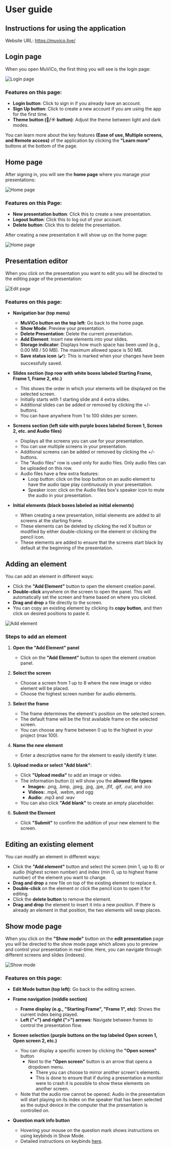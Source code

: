 # User guide

## Instructions for using the application

Website URL: https://muvico.live/

## Login page

When you open MuViCo, the first thing you will see is the login page:

![Login page](./images/frontpage.png "Login page")

### Features on this page:

- **Login button**: Click to sign in if you already have an account.
- **Sign Up button**: Click to create a new account if you are using the app for the first time.
- **Theme button (🌙/☀️ button)**: Adjust the theme between light and dark modes.

You can learn more about the key features **(Ease of use, Multiple screens, and Remote access)** of the application by clicking the **"Learn more"** buttons at the bottom of the page.

## Home page

After signing in, you will see the **home page** where you manage your presentations:

![Home page](./images/homepage.png "Home page")

### Features on this Page:

- **New presentation button**: Click this to create a new presentation.
- **Logout button**: Click this to log out of your account.
- **Delete button**: Click this to delete the presentation.

After creating a new presentation it will show up on the home page:

![Home page](./images/homepage_with_presentation.png "Home page")

## Presentation editor

When you click on the presentation you want to edit you will be directed to the editing page of the presentation:

![Edit page](./images/editmode.png "Edit page")

### Features on this page:

- **Navigation bar (top menu)**

  - **MuViCo button on the top left**: Go back to the home page.
  - **Show Mode**: Preview your presentation.
  - **Delete Presentation**: Delete the current presentation.
  - **Add Element**: Insert new elements into your slides.
  - **Storage indicator**: Displays how much space has been used (e.g., 0.00 MB / 50 MB). The maximum allowed space is 50 MB.
  - **Save status icon** (✔️): This is marked when your changes have been successfully saved.

- **Slides section (top row with white boxes labeled Starting Frame, Frame 1, Frame 2, etc.)**

  - This shows the order in which your elements will be displayed on the selected screen.
  - Initially starts with 1 starting slide and 4 extra slides.
  - Additional slides can be added or removed by clicking the +/- buttons.
  - You can have anywhere from 1 to 100 slides per screen.

- **Screens section (left side with purple boxes labeled Screen 1, Screen 2, etc. and Audio files)**

  - Displays all the screens you can use for your presentation.
  - You can use multiple screens in your presentation.
  - Additional screens can be added or removed by clicking the +/- buttons.
  - The "Audio files" row is used only for audio files. Only audio files can be uploaded on this row.
  - Audio files have a few extra features:
    - Loop button: click on the loop button on an audio element to have the audio tape play continuously in your presentation.
    - Speaker icon: click on the Audio files box's speaker icon to mute the audio in your presentation.

- **Initial elements (black boxes labeled as initial elements)**
  - When creating a new presentation, initial elements are added to all screens at the starting frame.
  - These elements can be deleted by clicking the red X button or modified by either double-clicking on the element or clicking the pencil icon.
  - These elements are added to ensure that the screens start black by default at the beginning of the presentation.

## Adding an element

You can add an element in different ways:

- Click the **"Add Element"** button to open the element creation panel.
- **Double-click** anywhere on the screen to open the panel. This will automatically set the screen and frame based on where you clicked.
- **Drag and drop** a file directly to the screen.
- You can copy an existing element by clicking its **copy button**, and then click on desired positions to paste it.

![Add element](./images/add_element.png "Add element")

### Steps to add an element

1. **Open the "Add Element" panel**

   - Click on the **"Add Element"** button to open the element creation panel.

2. **Select the screen**

   - Choose a screen from 1 up to 8 where the new image or video element will be placed.
   - Choose the highest screen number for audio elements.

3. **Select the frame**

   - The frame determines the element's position on the selected screen.
   - The default frame will be the first available frame on the selected screen.
   - You can choose any frame between 0 up to the highest in your project (max 100).

4. **Name the new element**

   - Enter a descriptive name for the element to easily identify it later.

5. **Upload media or select "Add blank"**:

   - Click **"Upload media"** to add an image or video.
   - The information button (ℹ️) will show you the **allowed file types**:
     - **Images:** .png, .bmp, .jpeg, .jpg, .jpe, .jfif, .gif, .cur, and .ico
     - **Videos:** .mp4, .webm, and ogg
     - **Audio:** .mp3 and .wav
   - You can also click **"Add blank"** to create an empty placeholder.

6. **Submit the Element**
   - Click **"Submit"** to confirm the addition of your new element to the screen.

## Editing an existing element

You can modify an element in different ways:

- Click the **"Add element"** button and select the screen (min 1, up to 8) or audio (highest screen number) and index (min 0, up to highest frame number) of the element you want to change.
- **Drag and drop** a new file on top of the existing element to replace it.
- **Double-click** on the element or click the pencil icon to open it for editing.
- Click the **delete button** to remove the element.
- **Drag and drop** the element to insert it into a new position. If there is already an element in that position, the two elements will swap places.

## Show mode page

When you click on the **"Show mode"** button on the **edit presentation** page you will be directed to the show mode page which allows you to preview and control your presentation in real-time. Here, you can navigate through different screens and slides (indexes).

![Show mode](./images/showmode.png "Show mode")

### Features on this page:

- **Edit Mode button (top left)**: Go back to the editing screen.

- **Frame navigation (middle section)**

  - **Frame display (e.g., "Starting Frame", "Frame 1", etc)**: Shows the current index being played.
  - **Left ("<") and right (">") arrows**: Navigate between frames to control the presentation flow.

- **Screen selection (purple buttons on the top labeled Open screen 1, Open screen 2, etc.)**

  - You can display a specific screen by clicking the **"Open screen"** button
    - Next to the **"Open screen"** button is an arrow that opens a dropdown menu.
      - There you can choose to mirror another screen's elements.
      - This is done to ensure that if during a presentation a monitor were to crash it is possible to show these elements on another screen.
  - Note that the audio row cannot be opened. Audio in the presentation will start playing on its index on the speaker that has been selected as the output device in the computer that the presentation is controlled on.

- **Question mark info button**
  - Hovering your mouse on the question mark shows instructions on using keybinds in Show Mode.
  - Detailed instructions on keybinds [here](./Keybindings%20instructions.md "Instructions on keybinds").
